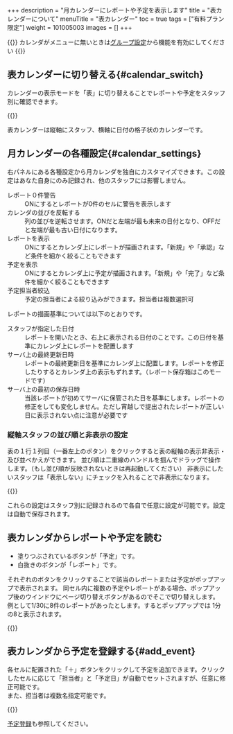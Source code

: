 +++
description = "月カレンダーにレポートや予定を表示します"
title = "表カレンダーについて"
menuTitle = "表カレンダー"
toc = true
tags = ["有料プラン限定"]
weight = 101005003
images = []
+++


{{<info>}}
カレンダがメニューに無いときは[グループ設定](/docs/manual/initial-setting/setting-group/#edit)から機能を有効にしてください
{{</info>}}


## 表カレンダーに切り替える{#calendar_switch}

カレンダーの表示モードを「表」に切り替えることでレポートや予定をスタッフ別に確認できます。


{{<appscreen filename="table-calendar" msg="表示切替で「月間カレンダー」に表示を切り替えた画面イメージ。１ヶ月間のレポートや予定を一度に確認できる">}}

表カレンダーは縦軸にスタッフ、横軸に日付の格子状のカレンダーです。

## 月カレンダーの各種設定{#calendar_settings}

右パネルにある各種設定から月カレンダを独自にカスタマイズできます。この設定はあなた自身にのみ記録され、他のスタッフには影響しません。


<dl class="basic">
<dt>レポート０件警告</dt>
<dd>ONにするとレポートが0件のセルに警告を表示します</dd>
<dt>カレンダの並びを反転する</dt>
<dd>列の並びを逆転させます。ONだと左端が最も未来の日付となり、OFFだと左端が最も古い日付になります。</dd>
<dt>レポートを表示</dt>
<dd>ONにするとカレンダ上にレポートが描画されます。「新規」や「承認」など条件を細かく絞ることもできます</dd>
<dt>予定を表示</dt>
<dd>ONにするとカレンダ上に予定が描画されます。「新規」や「完了」など条件を細かく絞ることもできます</dd>
<dt>予定担当者絞込</dt>
<dd>予定の担当者による絞り込みができます。担当者は複数選択可</dd>
</dl>

レポートの描画基準については以下のとおりです。
<dl class="basic">
<dt>スタッフが指定した日付</dt>
<dd>レポートを開いたとき、右上に表示される日付のことです。この日付を基準にカレンダ上にレポートを配置します</dd>
<dt>サーバ上の最終更新日時</dt>
<dd>レポートの最終更新日を基準にカレンダ上に配置します。レポートを修正したりするとカレンダ上の表示もずれます。（レポート保存箱はこのモードです）</dd>
<dt>サーバ上の最初の保存日時</dt>
<dd>当該レポートが初めてサーバに保管された日を基準にします。レポートの修正をしても変化しません。ただし宵越しで提出されたレポートが正しい日に表示されない点に注意が必要です</dd>
</dl>

### 縦軸スタッフの並び順と非表示の設定

表の１行１列目（一番左上のボタン）をクリックすると表の縦軸の表示非表示・及び並べかえができます。
並び順は二重線のハンドルを掴んでドラッグで操作します。（もし並び順が反映されないときは再起動してください）
非表示にしたいスタッフは「表示しない」にチェックを入れることで非表示になります。


{{<appscreen filename="orderby" msg="非表示の設定と並び順の設定">}}

これらの設定はスタッフ別に記録されるので各自で任意に設定が可能です。設定は自動で保存されます。

## 表カレンダからレポートや予定を読む

- 塗りつぶされているボタンが「予定」です。
- 白抜きのボタンが「レポート」です。

それぞれのボタンをクリックすることで該当のレポートまたは予定がポップアップで表示されます。
同セル内に複数の予定やレポートがある場合、ポップアップ後のウインドウにページ切り替えボタンがあるのでそこで切り替えします。
例として1/30に8件のレポートがあったとします。するとポップアップでは 1分の8と表示されます。

{{<appscreen filename="pagination" msg="同セル内のレポートや予定が１つの塊として表示されます">}}


## 表カレンダから予定を登録する{#add_event}

各セルに配置された「＋」ボタンをクリックして予定を追加できます。クリックしたセルに応じて「担当者」と「予定日」が自動でセットされますが、任意に修正可能です。  
また、担当者は複数名指定可能です。

{{<appscreen filename="add-event" msg="セル内の＋ボタンをクリックして予定を追加する">}}


[予定登録](/docs/manual/event/add/)も参照してください。